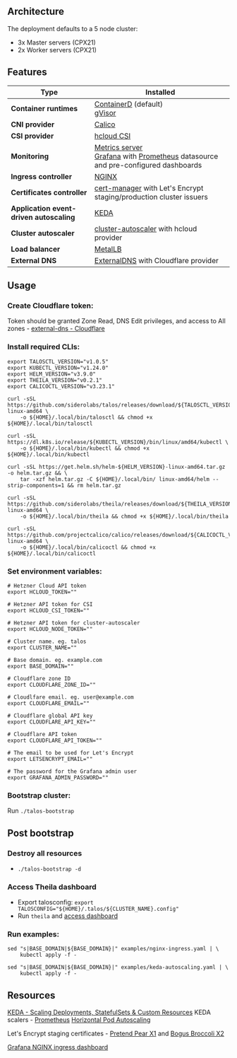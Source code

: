 ## Architecture

The deployment defaults to a 5 node cluster:

- 3x Master servers (CPX21)
- 2x Worker servers (CPX21)

## Features
|  Type | Installed |
|---|---|
| **Container runtimes** | [ContainerD](https://containerd.io/) (default)<br>[gVisor](https://gvisor.dev/) |
| **CNI provider** | [Calico](https://projectcalico.docs.tigera.io/about/about-calico) |
| **CSI provider** | [hcloud CSI](https://github.com/hetznercloud/csi-driver) |
| **Monitoring** | [Metrics server](https://github.com/kubernetes-sigs/metrics-server)<br>[Grafana](https://grafana.com/) with [Prometheus](https://prometheus.io/) datasource and pre-configured dashboards |
| **Ingress controller** | [NGINX](https://kubernetes.github.io/ingress-nginx/) |
| **Certificates controller** | [cert-manager](https://cert-manager.io/) with Let's Encrypt staging/production cluster issuers |
| **Application event-driven autoscaling** | [KEDA](https://keda.sh/) |
| **Cluster autoscaler** | [cluster-autoscaler](https://github.com/kubernetes/autoscaler/tree/master/cluster-autoscaler) with hcloud provider |
| **Load balancer** | [MetalLB](https://metallb.universe.tf/) |
| **External DNS** | [ExternalDNS](https://github.com/kubernetes-sigs/external-dns) with Cloudflare provider |

## Usage

### Create Cloudflare token:
Token should be granted Zone Read, DNS Edit privileges, and access to All zones - [external-dns - Cloudflare](
https://github.com/kubernetes-sigs/external-dns/blob/master/docs/tutorials/cloudflare.md)

### Install required CLIs:
```
export TALOSCTL_VERSION="v1.0.5"
export KUBECTL_VERSION="v1.24.0"
export HELM_VERSION="v3.9.0"
export THEILA_VERSION="v0.2.1"
export CALICOCTL_VERSION="v3.23.1"

curl -sSL https://github.com/siderolabs/talos/releases/download/${TALOSCTL_VERSION}/talosctl-linux-amd64 \
    -o ${HOME}/.local/bin/talosctl && chmod +x ${HOME}/.local/bin/talosctl

curl -sSL https://dl.k8s.io/release/${KUBECTL_VERSION}/bin/linux/amd64/kubectl \
    -o ${HOME}/.local/bin/kubectl && chmod +x ${HOME}/.local/bin/kubectl

curl -sSL https://get.helm.sh/helm-${HELM_VERSION}-linux-amd64.tar.gz -o helm.tar.gz && \
    tar -xzf helm.tar.gz -C ${HOME}/.local/bin/ linux-amd64/helm --strip-components=1 && rm helm.tar.gz

curl -sSL https://github.com/siderolabs/theila/releases/download/${THEILA_VERSION}/theila-linux-amd64 \
    -o ${HOME}/.local/bin/theila && chmod +x ${HOME}/.local/bin/theila

curl -sSL https://github.com/projectcalico/calico/releases/download/${CALICOCTL_VERSION}/calicoctl-linux-amd64 \
    -o ${HOME}/.local/bin/calicoctl && chmod +x ${HOME}/.local/bin/calicoctl
```

### Set environment variables:
```
# Hetzner Cloud API token
export HCLOUD_TOKEN=""

# Hetzner API token for CSI
export HCLOUD_CSI_TOKEN=""

# Hetzner API token for cluster-autoscaler
export HCLOUD_NODE_TOKEN=""

# Cluster name. eg. talos
export CLUSTER_NAME=""

# Base domain. eg. example.com
export BASE_DOMAIN=""

# Cloudflare zone ID
export CLOUDFLARE_ZONE_ID=""

# Cloudlfare email. eg. user@example.com
export CLOUDFLARE_EMAIL=""

# Cloudflare global API key
export CLOUDFLARE_API_KEY=""

# Cloudflare API token
export CLOUDFLARE_API_TOKEN=""

# The email to be used for Let's Encrypt
export LETSENCRYPT_EMAIL=""

# The password for the Grafana admin user
export GRAFANA_ADMIN_PASSWORD=""
```

### Bootstrap cluster:
Run `./talos-bootstrap`

## Post bootstrap
### Destroy all resources
- `./talos-bootstrap -d`

### Access Theila dashboard
- Export talosconfig: `export TALOSCONFIG="${HOME}/.talos/${CLUSTER_NAME}.config"`
- Run `theila` and [access dashboard](http://localhost:8080/)

### Run examples:
```
sed "s|BASE_DOMAIN|${BASE_DOMAIN}|" examples/nginx-ingress.yaml | \
    kubectl apply -f -

sed "s|BASE_DOMAIN|${BASE_DOMAIN}|" examples/keda-autoscaling.yaml | \
    kubectl apply -f -
```

## Resources
[KEDA -  Scaling Deployments, StatefulSets & Custom Resources](https://keda.sh/docs/2.7/concepts/scaling-deployments/#scaling-of-deployments-and-statefulsets)
KEDA scalers - [Prometheus](https://keda.sh/docs/2.7/scalers/prometheus/)
[Horizontal Pod Autoscaling](https://kubernetes.io/docs/tasks/run-application/horizontal-pod-autoscale/)

Let's Encrypt staging certificates - [Pretend Pear X1](https://letsencrypt.org/certs/staging/letsencrypt-stg-root-x1.pem) and [Bogus Broccoli X2](https://letsencrypt.org/certs/staging/letsencrypt-stg-root-x2.pem)

[Grafana NGINX ingress dashboard](https://raw.githubusercontent.com/kubernetes/ingress-nginx/main/deploy/grafana/dashboards/nginx.json)